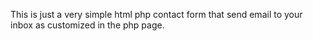 This is just a very simple html php contact form that send email to your inbox as customized in the php page.
